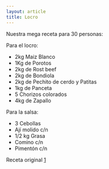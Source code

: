 ```yaml
---
layout: article
title: Locro
---
```

Nuestra mega receta para 30 personas:

Para el locro:

-   2kg Maiz Blanco
-   1Kg de Porotos
-   2kg de Rost beef
-   2kg de Bondiola
-   2kg de Pechito de cerdo y Patitas
-   1kg de Panceta
-   5 Chorizos colorados
-   4kg de Zapallo

Para la salsa:

-   3 Cebollas
-   Ají molido c/n
-   1/2 kg Grasa
-   Comino c/n
-   Pimentón c/n

Receta original [1](http://recetasdeargentina.com.ar/locro/)

